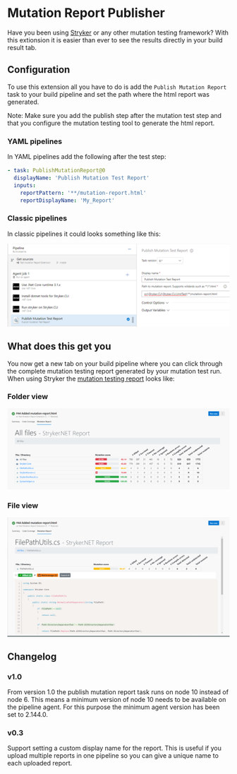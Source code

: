 # Mutation Report Publisher

Have you been using [Stryker](https://stryker-mutator.io) or any other mutation testing framework? With this extionsion it is easier than ever to see the results directly in your build result tab.

## Configuration

To use this extension all you have to do is add the `Publish Mutation Report` task to your build pipeline and set the path where the html report was generated.

Note: Make sure you add the publish step after the mutation test step and that you configure the mutation testing tool to generate the html report.

### YAML pipelines

In YAML pipelines add the following after the test step:

```YAML
- task: PublishMutationReport@0
  displayName: 'Publish Mutation Test Report'
  inputs:
    reportPattern: '**/mutation-report.html'
    reportDisplayName: 'My_Report'
```

### Classic pipelines

In classic pipelines it could looks something like this:

![Classic pipelines task example](https://raw.githubusercontent.com/stryker-mutator/azure-devops-mutationreport-publisher/master/docs/images/classic-task-setup.png "Classic pipelines task example")

## What does this get you

You now get a new tab on your build pipeline where you can click through the complete mutation testing report generated by your mutation test run. When using Stryker the [mutation testing report](https://github.com/stryker-mutator/mutation-testing-elements) looks like:

### Folder view

![Folder view](https://raw.githubusercontent.com/stryker-mutator/azure-devops-mutationreport-publisher/master/docs/images/folder-view.png "Folder view")

### File view

![File view](https://raw.githubusercontent.com/stryker-mutator/azure-devops-mutationreport-publisher/master/docs/images/file-view.png "File view")

## Changelog

### v1.0

From version 1.0 the publish mutation report task runs on node 10 instead of node 6. This means a minimum version of node 10 needs to be available on the pipeline agent. For this purpose the minimum agent version has been set to 2.144.0.

### v0.3

Support setting a custom display name for the report. This is useful if you upload multiple reports in one pipeline so you can give a unique name to each uploaded report.